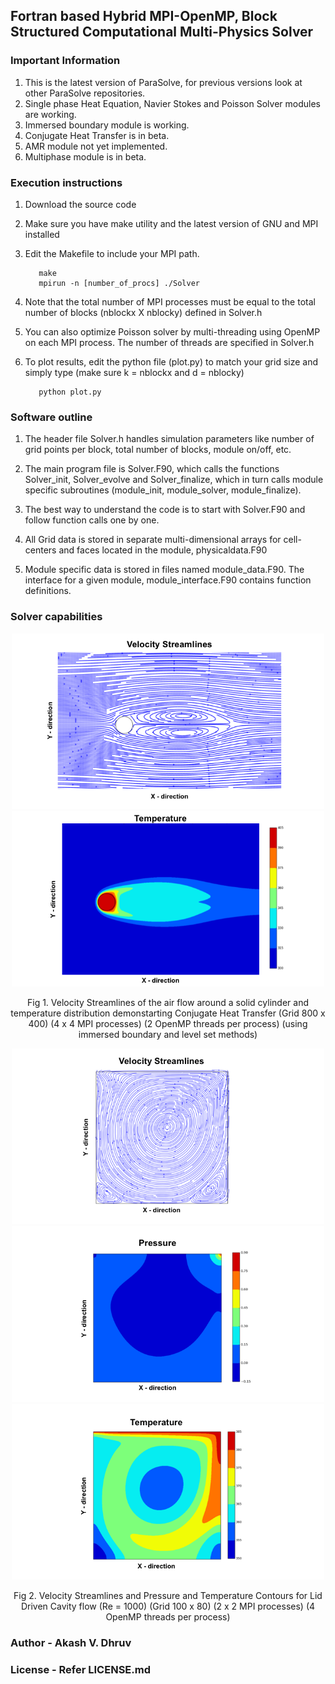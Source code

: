 ## Fortran based Hybrid MPI-OpenMP, Block Structured Computational Multi-Physics Solver 

### Important Information

  1. This is the latest version of ParaSolve, for previous versions look at other ParaSolve repositories.
  2. Single phase Heat Equation, Navier Stokes and Poisson Solver modules are working.
  3. Immersed boundary module is working.
  4. Conjugate Heat Transfer is in beta.
  5. AMR module not yet implemented.
  6. Multiphase module is in beta.

### Execution instructions

  1. Download the source code 
  2. Make sure you have make utility and the latest version of GNU and MPI installed
  3. Edit the Makefile to include your MPI path.

     ~~~terminal 
        make
        mpirun -n [number_of_procs] ./Solver 
     ~~~

  4. Note that the total number of MPI processes must be equal to the total number of blocks (nblockx X nblocky) defined in Solver.h

  5. You can also optimize Poisson solver by multi-threading using OpenMP on each MPI process. The number of threads are specified 
     in Solver.h

  6. To plot results, edit the python file (plot.py) to match your grid size and simply type (make sure k = nblockx and d = nblocky)

     ~~~terminal
        python plot.py
     ~~~ 

### Software outline

  1. The header file Solver.h handles simulation parameters like number of grid points per block, total number of blocks, module on/off, etc.

  2. The main program file is Solver.F90, which calls the functions Solver_init, Solver_evolve and Solver_finalize, which in turn calls
     module specific subroutines (module_init, module_solver, module_finalize).

  3. The best way to understand the code is to start with Solver.F90 and follow function calls one by one.

  4. All Grid data is stored in separate multi-dimensional arrays for cell-centers and faces located in the module, physicaldata.F90

  5. Module specific data is stored in files named module_data.F90. The interface for a given module, module_interface.F90 contains function
     definitions.

### Solver capabilities

<p align="center">
  <img src="./images/Image_3.png" width="500"/>
  <img src="./images/Image_4.png" width="500"/>
</p>
<p align="center">
  Fig 1. Velocity Streamlines of the air flow around a solid cylinder and temperature distribution demonstarting Conjugate Heat Transfer
  (Grid 800 x 400) (4 x 4 MPI processes) (2 OpenMP threads per process) (using immersed boundary and level set methods)
</p>

<p align="center">
  <img src="./images/Image_5.png" width="500"/>
  <img src="./images/Image_6.png" width="500"/>
  <img src="./images/Image_7.png" width="500"/>
</p>
<p align="center">
  Fig 2. Velocity Streamlines and Pressure and Temperature Contours for Lid Driven Cavity flow (Re = 1000)
  (Grid 100 x 80) (2 x 2 MPI processes) (4 OpenMP threads per process)
</p>
 
### Author - Akash V. Dhruv  
### License - Refer LICENSE.md
